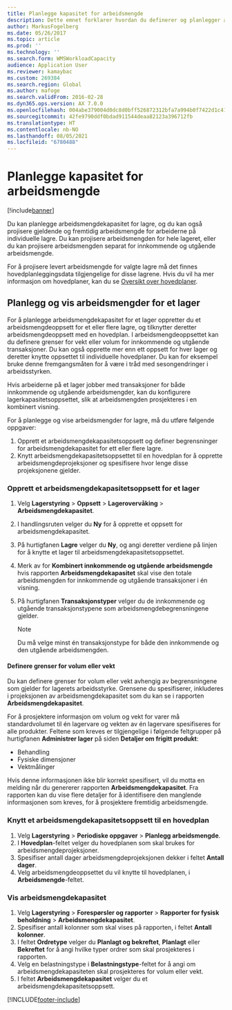 ```yaml
---
title: Planlegge kapasitet for arbeidsmengde
description: Dette emnet forklarer hvordan du definerer og planlegger arbeidsmengdekapasiteten for ansatte i et lager eller et helt lager.
author: MarkusFogelberg
ms.date: 05/26/2017
ms.topic: article
ms.prod: ''
ms.technology: ''
ms.search.form: WMSWorkloadCapacity
audience: Application User
ms.reviewer: kamaybac
ms.custom: 269384
ms.search.region: Global
ms.author: mafoge
ms.search.validFrom: 2016-02-28
ms.dyn365.ops.version: AX 7.0.0
ms.openlocfilehash: 004abe379004d0dc8d0bff526872312bfa7a994b0f7422d1c415927bbecc90ec
ms.sourcegitcommit: 42fe9790ddf0bdad911544deaa82123a396712fb
ms.translationtype: HT
ms.contentlocale: nb-NO
ms.lasthandoff: 08/05/2021
ms.locfileid: "6780488"
---
```

# <a name="schedule-workload-capacity"></a>Planlegge kapasitet for arbeidsmengde

[!include[banner](../includes/banner.md)]

Du kan planlegge arbeidsmengdekapasitet for lagre, og du kan også projisere gjeldende og fremtidig arbeidsmengde for arbeiderne på individuelle lagre. Du kan projisere arbeidsmengden for hele lageret, eller du kan projisere arbeidsmengden separat for innkommende og utgående arbeidsmengde.

For å projisere levert arbeidsmengde for valgte lagre må det finnes hovedplanleggingsdata tilgjengelige for disse lagrene. Hvis du vil ha mer informasjon om hovedplaner, kan du se [Oversikt over hovedplaner](../master-planning/master-plans.md).

## <a name="schedule-and-view-workloads-for-a-warehouse"></a>Planlegg og vis arbeidsmengder for et lager

For å planlegge arbeidsmengdekapasitet for et lager oppretter du et arbeidsmengdeoppsett for et eller flere lagre, og tilknytter deretter arbeidsmengdeoppsett med en hovedplan. I arbeidsmengdeoppsettet kan du definere grenser for vekt eller volum for innkommende og utgående transaksjoner. Du kan også opprette mer enn ett oppsett for hver lager og deretter knytte oppsettet til individuelle hovedplaner. Du kan for eksempel bruke denne fremgangsmåten for å være i tråd med sesongendringer i arbeidsstyrken.

Hvis arbeiderne på et lager jobber med transaksjoner for både innkommende og utgående arbeidsmengder, kan du konfigurere lagerkapasitetsoppsettet, slik at arbeidsmengden prosjekteres i en kombinert visning.

For å planlegge og vise arbeidsmengder for lagre, må du utføre følgende oppgaver:

1. Opprett et arbeidsmengdekapasitetsoppsett og definer begrensninger for arbeidsmengdekapasitet for ett eller flere lagre.
2. Knytt arbeidsmengdekapasitetsoppsettet til en hovedplan for å opprette arbeidsmengdeprojeksjoner og spesifisere hvor lenge disse projeksjonene gjelder.

### <a name="create-a-workload-capacity-setup-for-a-warehouse"></a>Opprett et arbeidsmengdekapasitetsoppsett for et lager

1. Velg **Lagerstyring** \> **Oppsett** \> **Lagerovervåking** \> **Arbeidsmengdekapasitet**.
2. I handlingsruten velger du **Ny** for å opprette et oppsett for arbeidsmengdekapasitet.
3. På hurtigfanen **Lagre** velger du **Ny**, og angi deretter verdiene på linjen for å knytte et lager til arbeidsmengdekapasitetsoppsettet.
4. Merk av for **Kombinert innkommende og utgående arbeidsmengde** hvis rapporten **Arbeidsmengdekapasitet** skal vise den totale arbeidsmengden for innkommende og utgående transaksjoner i én visning.
5. På hurtigfanen **Transaksjonstyper** velger du de innkommende og utgående transaksjonstypene som arbeidsmengdebegrensningene gjelder.

    > [!NOTE]
    > Du må velge minst én transaksjonstype for både den innkommende og den utgående arbeidsmengden.

#### <a name="define-limits-for-volume-or-weight"></a>Definere grenser for volum eller vekt

Du kan definere grenser for volum eller vekt avhengig av begrensningene som gjelder for lagerets arbeidsstyrke. Grensene du spesifiserer, inkluderes i projeksjonen av arbeidsmengdekapasitet som du kan se i rapporten **Arbeidsmengdekapasitet**.

For å prosjektere informasjon om volum og vekt for varer må standardvolumet til én lagervare og vekten av én lagervare spesifiseres for alle produkter. Feltene som kreves er tilgjengelige i følgende feltgrupper på hurtigfanen **Administrer lager** på siden **Detaljer om frigitt produkt**:

- Behandling
- Fysiske dimensjoner
- Vektmålinger

Hvis denne informasjonen ikke blir korrekt spesifisert, vil du motta en melding når du genererer rapporten **Arbeidsmengdekapasitet**. Fra rapporten kan du vise flere detaljer for å identifisere den manglende informasjonen som kreves, for å prosjektere fremtidig arbeidsmengde.

### <a name="associate-a-workload-capacity-setup-with-a-master-plan"></a>Knytt et arbeidsmengdekapasitetsoppsett til en hovedplan

1. Velg **Lagerstyring** \> **Periodiske oppgaver** \> **Planlegg arbeidsmengde**.
2. I **Hovedplan**-feltet velger du hovedplanen som skal brukes for arbeidsmengdeprojeksjoner.
3. Spesifiser antall dager arbeidsmengdeprojeksjonen dekker i feltet **Antall dager**.
4. Velg arbeidsmengdeoppsettet du vil knytte til hovedplanen, i **Arbeidsmengde**-feltet.

### <a name="view-workload-capacity"></a>Vis arbeidsmengdekapasitet

1. Velg **Lagerstyring** \> **Forespørsler og rapporter** \> **Rapporter for fysisk beholdning** \> **Arbeidsmengdekapasitet**.
2. Spesifiser antall kolonner som skal vises på rapporten, i feltet **Antall kolonner**.
3. I feltet **Ordretype** velger du **Planlagt og bekreftet**, **Planlagt** eller **Bekreftet** for å angi hvilke typer ordrer som skal prosjekteres i rapporten.
4. Velg en belastningstype i **Belastningstype**-feltet for å angi om arbeidsmengdekapasiteten skal prosjekteres for volum eller vekt.
5. I feltet **Arbeidsmengdekapasitet** velger du et arbeidsmengdekapasitetsoppsett.


[!INCLUDE[footer-include](../../includes/footer-banner.md)]